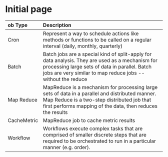 # Initial page



| ob Type | Description |
| :--- | :--- |
| Cron | Represent a way to schedule actions like methods or functions to be called on a regular interval \(daily, monthly, quarterly\) |
| Batch | Batch jobs are a special kind of split-apply for data analysis.  They are used as a mechanism for processing large sets of data in parallel.  Batch jobs are very similar to map reduce jobs -- without the reduce |
| Map Reduce | MapReduce is a mechanism for processing large sets of data in a parallel and distributed manner.  Map Reduce is a two-step distributed job that first performs mapping of the data, then reduces the results |
| CacheMetric | MapReduce job to cache metric results |
| Workflow | Workflows execute complex tasks that are comprised of smaller discrete steps that are required to be orchestrated to run in a particular manner \(e.g. order\). |

